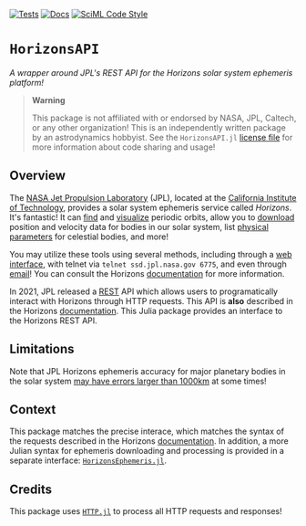 [![Tests](https://github.com/JuliaAstro/HorizonsAPI.jl/workflows/Tests/badge.svg)](https://github.com/JuliaAstro/HorizonsAPI.jl/actions?query=workflow%3ATests)
[![Docs](https://github.com/JuliaAstro/HorizonsAPI.jl/workflows/Documentation/badge.svg)](https://juliaastro.org/HorizonsAPI.jl)
[![SciML Code Style](https://img.shields.io/static/v1?label=Style&message=SciML&color=9668e2&labelColor=3E474F)](https://github.com/SciML/SciMLStyle)

# `HorizonsAPI`

_A wrapper around JPL's REST API for the Horizons solar system ephemeris
platform!_

> **Warning**
>
> This package is not affiliated with or endorsed by NASA, JPL, Caltech, or any
> other organization! This is an independently written package by an
> astrodynamics hobbyist. See the `HorizonsAPI.jl` [license file](./LICENSE) for
> more information about code sharing and usage!

## Overview

The [NASA Jet Propulsion Laboratory](https://www.jpl.nasa.gov) (JPL), located at
the [California Institute of Technology](https://www.caltech.edu), provides a
solar system ephemeris service called _Horizons_. It's fantastic! It can
[find](https://ssd.jpl.nasa.gov/tools/periodic_orbits.html) and
[visualize](https://ssd.jpl.nasa.gov/tools/orbit_diagram.html) periodic orbits,
allow you to [download](https://ssd.jpl.nasa.gov/ephem.html) position and
velocity data for bodies in our solar system, list
[physical parameters](https://ssd.jpl.nasa.gov/sats/phys_par/) for celestial
bodies, and more!

You may utilize these tools using several methods, including through a
[web interface](https://ssd.jpl.nasa.gov/horizons/app.html), with telnet via
`telnet ssd.jpl.nasa.gov 6775`, and even through
[email](horizons@ssd.jpl.nasa.gov?subject=BATCH-LONG)! You can consult the
Horizons [documentation](https://ssd.jpl.nasa.gov/horizons/manual.html) for more
information.

In 2021, JPL released a
[REST](https://www.redhat.com/en/topics/api/what-is-a-rest-api) API which allows
users to programatically interact with Horizons through HTTP requests. This API
is **also** described in the Horizons
[documentation](https://ssd-api.jpl.nasa.gov/doc/horizons.html). This Julia
package provides an interface to the Horizons REST API.

## Limitations

Note that JPL Horizons ephemeris accuracy for major planetary bodies in the
solar system
[may have errors larger than 1000km](https://ssd.jpl.nasa.gov/horizons/manual.html#limits)
at some times!

## Context

This package matches the precise interace, which matches the syntax of the
requests described in the Horizons
[documentation](https://ssd-api.jpl.nasa.gov/doc/horizons.html). In addition, a
more Julian syntax for ephemeris downloading and processing is provided in a
separate interface:
[`HorizonsEphemeris.jl`](https://github.com/JuliaAstro/HorizonsEphemeris.jl).

## Credits

This package uses [`HTTP.jl`](https://github.com/JuliaWeb/HTTP.jl) to process
all HTTP requests and responses!
